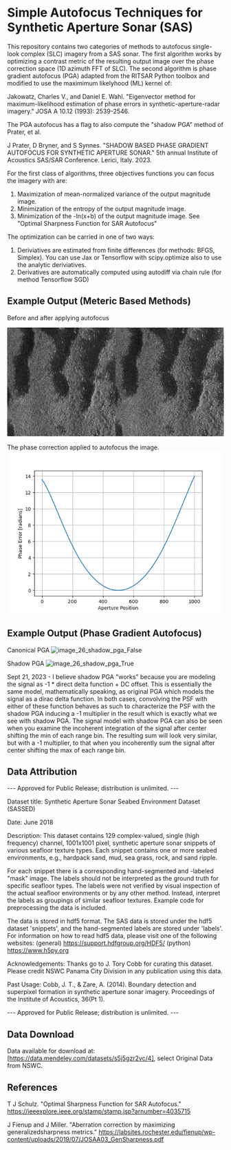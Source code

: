 # Simple Autofocus Techniques for Synthetic Aperture Sonar (SAS)
This repository contains two categories of methods to autofocus single-look complex (SLC) imagery from a SAS sonar.  The first algorithm works by optimizing a contrast metric of the resulting output image over the phase correction space (1D azimuth FFT of SLC).  The second algorithm is phase gradient autofocus (PGA) adapted from the RITSAR Python toolbox and modified to use the maximimum likelyhood (ML) kernel of:

 Jakowatz, Charles V., and Daniel E. Wahl. "Eigenvector method for maximum-likelihood 
   estimation of phase errors in synthetic-aperture-radar imagery." 
   JOSA A 10.12 (1993): 2539-2546.

The PGA autofocus has a flag to also compute the "shadow PGA" method of Prater, et al.

J Prater, D Bryner, and S Synnes. "SHADOW BASED PHASE GRADIENT AUTOFOCUS FOR SYNTHETIC APERTURE SONAR." 5th annual Institute of Acoustics SAS/SAR Conference. Lerici, Italy. 2023.

For the first class of algorithms, three objectives functions you can focus the imagery with are:
1. Maximization of mean-normalized variance of the output magnitude image.  
2. Minimization of the entropy of the output magnitude image.
3. Minimization of the -ln(x+b) of the output magnitude image.  See "Optimal Sharpness Function for SAR Autofocus"

The optimization can be carried in one of two ways:
1. Deriviatives are estimated from finite differences (for methods: BFGS, Simplex). You can use Jax or Tensorflow with scipy.optimize also to use the analytic deriviatives.
2. Derivatives are automatically computed using autodiff via chain rule (for method Tensorflow SGD)

## Example Output (Meteric Based Methods)
Before and after applying autofocus

![Before and After Autofocus](https://raw.githubusercontent.com/isaacgerg/synthetic_aperture_sonar_autofocus/master/output_autofocus_before_and_after_44.png)

The phase correction applied to autofocus the image.
![Phase Correction](https://raw.githubusercontent.com/isaacgerg/synthetic_aperture_sonar_autofocus/master/output_phase_correction_44.png)

## Example Output (Phase Gradient Autofocus)
Canonical PGA
![image_26_shadow_pga_False](https://github.com/isaacgerg/synthetic_aperture_sonar_autofocus/assets/11971499/ac7d0896-9d6d-4cb3-abda-46131c201ffd)

Shadow PGA
![image_26_shadow_pga_True](https://github.com/isaacgerg/synthetic_aperture_sonar_autofocus/assets/11971499/cb98090f-3b2a-4cef-93d5-d4713709e9fc)

Sept 21, 2023 - I believe shadow PGA "works" because you are modeling the signal as -1 * direct delta function + DC offset.  This is essentially the same model, mathematically speaking, as original PGA which models the signal as a dirac delta function.  In both cases, convolving the PSF with either of these function behaves as such to characterize the PSF with the shadow PGA inducing a -1 multiplier in the result which is exactly what we see with shadow PGA. The signal model with shadow PGA can also be seen when you examine the incoherent integration of the signal after center shifting the min of each range bin.  The resulting sum will look very similar, but with a -1 multiplier, to that when you incoherently sum the signal after center shifting the max of each range bin.


## Data Attribution
--- Approved for Public Release; distribution is unlimited. ---

Dataset title: Synthetic Aperture Sonar Seabed Environment Dataset (SASSED)

Date: June 2018

Description:
This dataset contains 129 complex-valued, single (high frequency) channel, 1001x1001 pixel, synthetic aperture sonar snippets of various seafloor texture types. Each snippet contains one or more seabed environments, e.g., hardpack sand, mud, sea grass, rock, and sand ripple. 

For each snippet there is a corresponding hand-segmented and -labeled "mask" image. The labels should not be interpreted as the ground truth for specific seafloor types. The labels were not verified by visual inspection of the actual seafloor environments or by any other method. Instead, interpret the labels as groupings of similar seafloor textures. 
Example code for preprocessing the data is included.

The data is stored in hdf5 format. The SAS data is stored under the hdf5 dataset 'snippets', and the hand-segmented labels are stored under 'labels'. For information on how to read hdf5 data, please visit one of the following websites: 
(general) https://support.hdfgroup.org/HDF5/
(python)  https://www.h5py.org 


Acknowledgements: 
Thanks go to J. Tory Cobb for curating this dataset. Please credit NSWC Panama City Division in any publication using this data.

Past Usage:
Cobb, J. T., & Zare, A. (2014). Boundary detection and superpixel formation in synthetic aperture sonar imagery. Proceedings of the Institute of Acoustics, 36(Pt 1).

--- Approved for Public Release; distribution is unlimited. --- 

## Data Download
Data available for download at: [https://data.mendeley.com/datasets/s5j5gzr2vc/4], select Original Data from NSWC.

## References

T J Schulz. "Optimal Sharpness Function for SAR Autofocus." https://ieeexplore.ieee.org/stamp/stamp.jsp?arnumber=4035715

J Fienup and J Miller. "Aberration correction by maximizing generalizedsharpness metrics." https://labsites.rochester.edu/fienup/wp-content/uploads/2019/07/JOSAA03_GenSharpness.pdf

